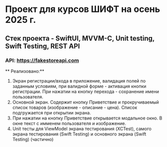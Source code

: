 # Проект для курсов ШИФТ на осень 2025 г. 

## Стек проекта - SwiftUI, MVVM-C, Unit testing, Swift Testing, REST API 
### API: https://fakestoreapi.com

** Реализовано:**
1) Экран регистрации/входа в приложение, валидация полей по заданным условиям, при валидной форме - активация кнопки регистрации.
  При нажатии на кнопку перехода - сохранение имени пользователя.
2) Основной экран. Содержит кнопку Приветствие и прокручиваемый список товаров (изображение - описание - цена). Список подгружается при открытии экрана.
3) При нажатии на кнопку Приветствие открывается модальное окно. В окне текст с имменем пользователя и изображение.
4) Unit тесты для ViewModel экрана тестирования (XCTest), самого экрана тестирования (Swift Testing) и основного экрана (Swift Testing) (частично)
 
